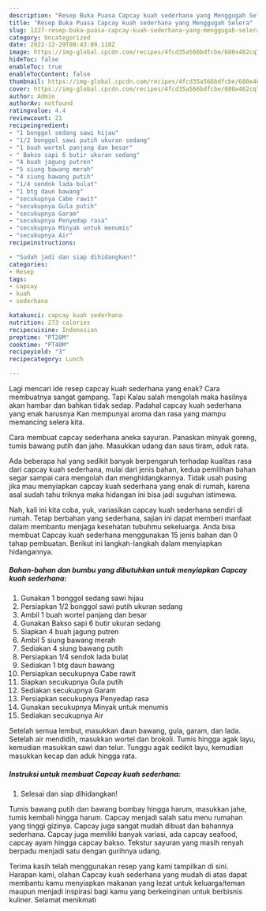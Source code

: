 ```yaml
---
description: "Resep Buka Puasa Capcay kuah sederhana yang Menggugah Selera"
title: "Resep Buka Puasa Capcay kuah sederhana yang Menggugah Selera"
slug: 1227-resep-buka-puasa-capcay-kuah-sederhana-yang-menggugah-selera
category: Uncategorized
date: 2022-12-29T00:43:09.118Z
image: https://img-global.cpcdn.com/recipes/4fcd35a566bdfcbe/680x482cq70/capcay-kuah-sederhana-foto-resep-utama.jpg
hideToc: false
enableToc: true
enableTocContent: false
thumbnail: https://img-global.cpcdn.com/recipes/4fcd35a566bdfcbe/680x482cq70/capcay-kuah-sederhana-foto-resep-utama.jpg
cover: https://img-global.cpcdn.com/recipes/4fcd35a566bdfcbe/680x482cq70/capcay-kuah-sederhana-foto-resep-utama.jpg
author: Admin
authorAv: notfound
ratingvalue: 4.4
reviewcount: 21
recipeingredient:
- "1 bonggol sedang sawi hijau"
- "1/2 bonggol sawi putih ukuran sedang"
- "1 buah wortel panjang dan besar"
- " Bakso sapi 6 butir ukuran sedang"
- "4 buah jagung putren"
- "5 siung bawang merah"
- "4 siung bawang putih"
- "1/4 sendok lada bulat"
- "1 btg daun bawang"
- "secukupnya Cabe rawit"
- "secukupnya Gula putih"
- "secukupnya Garam"
- "secukupnya Penyedap rasa"
- "secukupnya Minyak untuk menumis"
- "secukupnya Air"
recipeinstructions:

- "Sudah jadi dan siap dihidangkan!"
categories:
- Resep
tags:
- capcay
- kuah
- sederhana

katakunci: capcay kuah sederhana 
nutrition: 273 calories
recipecuisine: Indonesian
preptime: "PT28M"
cooktime: "PT40M"
recipeyield: "3"
recipecategory: Lunch

---
```



Lagi mencari ide resep capcay kuah sederhana yang enak? Cara membuatnya sangat gampang. Tapi Kalau salah mengolah maka hasilnya akan hambar dan bahkan tidak sedap. Padahal capcay kuah sederhana yang enak harusnya Kan mempunyai aroma dan rasa yang mampu memancing selera kita.


Cara membuat capcay sederhana aneka sayuran. Panaskan minyak goreng, tumis bawang putih dan jahe. Masukkan udang dan saus tiram, aduk rata.

Ada beberapa hal yang sedikit banyak berpengaruh terhadap kualitas rasa dari capcay kuah sederhana, mulai dari jenis bahan, kedua pemilihan bahan segar sampai cara mengolah dan menghidangkannya. Tidak usah pusing jika mau menyiapkan capcay kuah sederhana yang enak di rumah, karena asal sudah tahu triknya maka hidangan ini bisa jadi suguhan istimewa.


Nah, kali ini kita coba, yuk, variasikan capcay kuah sederhana sendiri di rumah. Tetap berbahan yang sederhana, sajian ini dapat memberi manfaat dalam membantu menjaga kesehatan tubuhmu sekeluarga. Anda bisa membuat Capcay kuah sederhana menggunakan 15 jenis bahan dan 0 tahap pembuatan. Berikut ini langkah-langkah dalam menyiapkan hidangannya.

<!--inarticleads1-->

##### Bahan-bahan dan bumbu yang dibutuhkan untuk menyiapkan Capcay kuah sederhana:

1. Gunakan 1 bonggol sedang sawi hijau
1. Persiapkan 1/2 bonggol sawi putih ukuran sedang
1. Ambil 1 buah wortel panjang dan besar
1. Gunakan  Bakso sapi 6 butir ukuran sedang
1. Siapkan 4 buah jagung putren
1. Ambil 5 siung bawang merah
1. Sediakan 4 siung bawang putih
1. Persiapkan 1/4 sendok lada bulat
1. Sediakan 1 btg daun bawang
1. Persiapkan secukupnya Cabe rawit
1. Siapkan secukupnya Gula putih
1. Sediakan secukupnya Garam
1. Persiapkan secukupnya Penyedap rasa
1. Gunakan secukupnya Minyak untuk menumis
1. Sediakan secukupnya Air


Setelah semua lembut, masukkan daun bawang, gula, garam, dan lada. Setelah air mendidih, masukkan wortel dan brokoli. Tumis hingga agak layu, kemudian masukkan sawi dan telur. Tunggu agak sedikit layu, kemudian masukkan kecap dan aduk hingga rata. 

<!--inarticleads2-->

##### Instruksi untuk membuat Capcay kuah sederhana:


1. Selesai dan siap dihidangkan!

Tumis bawang putih dan bawang bombay hingga harum, masukkan jahe, tumis kembali hingga harum. Capcay menjadi salah satu menu rumahan yang tinggi gizinya. Capcay juga sangat mudah dibuat dan bahannya sederhana. Capcay juga memiliki banyak variasi, ada capcay seafood, capcay ayam hingga capcay bakso. Tekstur sayuran yang masih renyah berpadu menjadi satu dengan gurihnya udang. 

Terima kasih telah menggunakan resep yang kami tampilkan di sini. Harapan kami, olahan Capcay kuah sederhana yang mudah di atas dapat membantu kamu menyiapkan makanan yang lezat untuk keluarga/teman maupun menjadi inspirasi bagi kamu yang berkeinginan untuk berbisnis kuliner. Selamat menikmati
